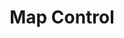 ---
title: Map Control
eleventyNavigation:
  parent: map
  key: map-map-control
  title: Map Control
  order: 10
---